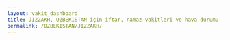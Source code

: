 ```yaml
---
layout: vakit_dashboard
title: JIZZAKH, OZBEKISTAN için iftar, namaz vakitleri ve hava durumu - ilçe/eyalet seç
permalink: /OZBEKISTAN/JIZZAKH/
---
```


<script type="text/javascript">
  var GLOBAL_COUNTRY = 'OZBEKISTAN';
  var GLOBAL_CITY = 'JIZZAKH';
  var GLOBAL_STATE = '';
  var lat = 72;
  var lon = 21;
</script>

